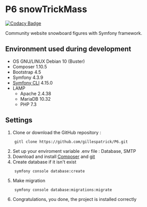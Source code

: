 # P6 snowTrickMass

[![Codacy Badge](https://app.codacy.com/project/badge/Grade/9f4e930c312d48ae9037625c2b8c19a6)](https://www.codacy.com/manual/gillespatrick/P6?utm_source=github.com&amp;utm_medium=referral&amp;utm_content=gillespatrick/P6&amp;utm_campaign=Badge_Grade)


Community website snowboard figures with Symfony framework.


## Environment used during development

* OS GNU/LINUX Debian 10 (Buster)
* Composer        1.10.5
* Bootstrap       4.5
* Symfony         4.3.9
* [Symfony CLI](https://github.com/symfony/cli/)    4.15.0
* LAMP 
	* Apache  2.4.38
	* MariaDB 10.32
	* PHP     7.3

## Settings

1. Clone or download the GitHub repository :

```
	gitl clone https://github.com/gillespatrick/P6.git
```

2. Set up your enviroment variable .env file : Database, SMTP
3. Download and install [Composer](https://getcomposer.org/download/) and [git](https://git-scm.com/book/en/v2/Getting-Started-Installing-Git/)
4. Create database if it isn't exist
```
	symfony console database:create
```

5. Make migration
```
	symfony console database:migrations:migrate
```

6. Congratulations, you done, the project is installed correctly
